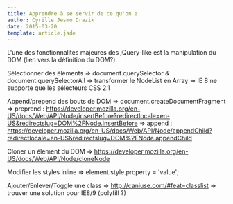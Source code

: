 ```yaml
---
title: Apprendre à se servir de ce qu'on a
author: Cyrille Jesmo Drazik
date: 2015-03-20
template: article.jade
---
```


L'une des fonctionnalités majeures des jQuery-like est la manipulation du DOM (lien vers la définition du DOM?).

Sélectionner des éléments
=> document.querySelector & document.querySelectorAll
=> transformer le NodeList en Array
=> IE 8 ne supporte que les sélecteurs CSS 2.1

Append/prepend des bouts de DOM
=> document.createDocumentFragment
=> preprend : https://developer.mozilla.org/en-US/docs/Web/API/Node/insertBefore?redirectlocale=en-US&redirectslug=DOM%2FNode.insertBefore
=> append : https://developer.mozilla.org/en-US/docs/Web/API/Node/appendChild?redirectlocale=en-US&redirectslug=DOM%2FNode.appendChild

Cloner un élement du DOM
=> https://developer.mozilla.org/en-US/docs/Web/API/Node/cloneNode

Modifier les styles inline
=> element.style.property = 'value';

Ajouter/Enlever/Toggle une class
=> http://caniuse.com/#feat=classlist
=> trouver une solution pour IE8/9 (polyfill ?)

